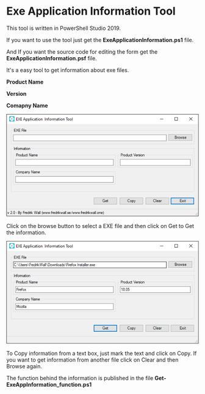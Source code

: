 # Exe Application Information Tool
This tool is written in PowerShell Studio 2019.

If you want to use the tool just get the **ExeApplicationInformation.ps1** file.

And If you want the source code for editing the form get the **ExeApplicationInformation.psf** file.

It's a easy tool to get information about exe files.

**Product Name**

**Version**

**Comapny Name**

![alt text](https://github.com/FredrikWall/PowerShell/blob/master/EXE%20Application%20Information%20Tool/exeappinfo1.PNG?raw=true)

Click on the browse button to select a EXE file and then click on Get to Get the information.

![alt text](https://github.com/FredrikWall/PowerShell/blob/master/EXE%20Application%20Information%20Tool/exeappinfo.PNG?raw=true)

To Copy information from a text box, just mark the text and click on Copy.
If you want to get information from another file click on Clear and then Browse again.

The function behind the information is published in the file **Get-ExeAppInformation_function.ps1**
